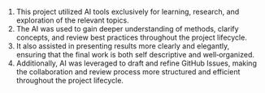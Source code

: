 1. This project utilized AI tools exclusively for learning, research, and exploration of the relevant topics.
2. The AI was used to gain deeper understanding of methods, clarify concepts, and review best practices throughout the project lifecycle.
3. It also assisted in presenting results more clearly and elegantly, ensuring that the final work is both self descriptive and well‑organized.
4. Additionally, AI was leveraged to draft and refine GitHub Issues, making the collaboration and review process more structured and efficient throughout the project lifecycle.
